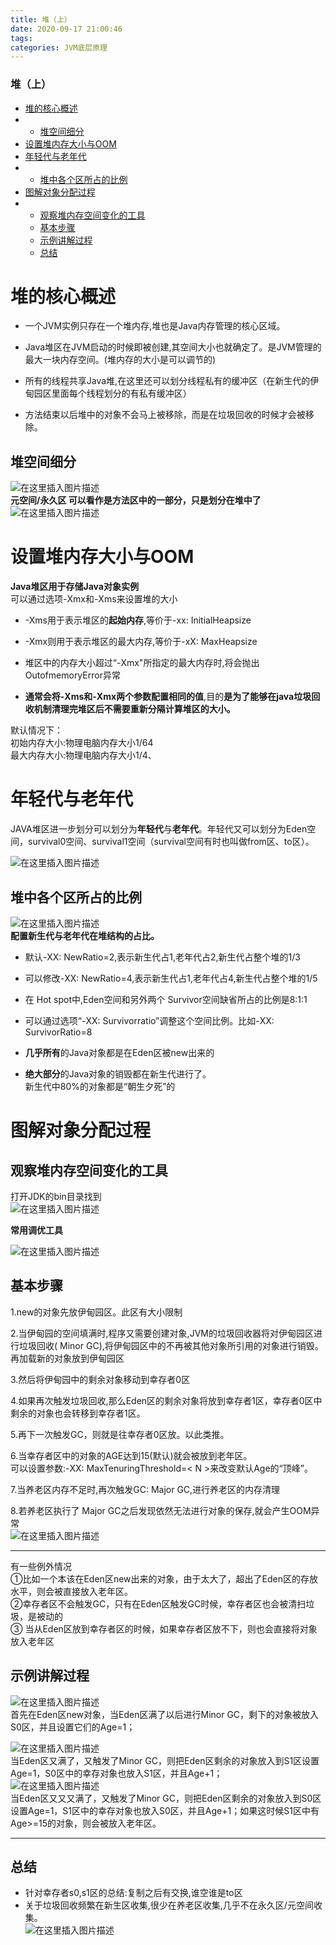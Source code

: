 ```yaml
---
title: 堆（上）
date: 2020-09-17 21:00:46
tags: 
categories: JVM底层原理
---
```


<!--more-->

### 堆（上）

- [堆的核心概述](#_2)
- - [堆空间细分](#_11)
- [设置堆内存大小与OOM](#OOM_17)
- [年轻代与老年代](#_33)
- - [堆中各个区所占的比例](#_39)
- [图解对象分配过程](#_52)
- - [观察堆内存空间变化的工具](#_54)
  - [基本步骤](#_62)
  - [示例讲解过程](#_92)
  - [总结](#_104)

# 堆的核心概述

- 一个JVM实例只存在一个堆内存,堆也是Java内存管理的核心区域。

- Java堆区在JVM启动的时候即被创建,其空间大小也就确定了。是JVM管理的最大一块内存空间。\(堆内存的大小是可以调节的\)

- 所有的线程共享Java堆,在这里还可以划分线程私有的缓冲区（在新生代的伊甸园区里面每个线程划分的有私有缓冲区）

- 方法结束以后堆中的对象不会马上被移除，而是在垃圾回收的时候才会被移除。

## 堆空间细分

![在这里插入图片描述](https://img-blog.csdnimg.cn/202009172019008.png?x-oss-process=image/watermark,type_ZmFuZ3poZW5naGVpdGk,shadow_10,text_aHR0cHM6Ly9ibG9nLmNzZG4ubmV0L3FxXzIxMDQwNTU5,size_16,color_FFFFFF,t_70#pic_center)  
**元空间/永久区 可以看作是方法区中的一部分，只是划分在堆中了**  
![在这里插入图片描述](https://img-blog.csdnimg.cn/20200917202100963.png?x-oss-process=image/watermark,type_ZmFuZ3poZW5naGVpdGk,shadow_10,text_aHR0cHM6Ly9ibG9nLmNzZG4ubmV0L3FxXzIxMDQwNTU5,size_16,color_FFFFFF,t_70#pic_center)

# 设置堆内存大小与OOM

**Java堆区用于存储Java对象实例**  
可以通过选项-Xmx和-Xms来设置堆的大小

- \-Xms用于表示堆区的**起始内存**,等价于-xx: InitialHeapsize

- \-Xmx则用于表示堆区的最大内存,等价于-xX: MaxHeapsize

- 堆区中的内存大小超过“-Xmx"所指定的最大内存时,将会抛出  
  OutofmemoryError异常

- **通常会将-Xms和-Xmx两个参数配置相同的值**,目的**是为了能够在java垃圾回收机制清理完堆区后不需要重新分隔计算堆区的大小。**

默认情况下：  
初始内存大小:物理电脑内存大小1/64  
最大内存大小:物理电脑内存大小1/4、

# 年轻代与老年代

JAVA堆区进一步划分可以划分为**年轻代**与**老年代**。年轻代又可以划分为Eden空间，survival0空间、survival1空间（survival空间有时也叫做from区、to区）。

![在这里插入图片描述](https://img-blog.csdnimg.cn/2020091720312857.png?x-oss-process=image/watermark,type_ZmFuZ3poZW5naGVpdGk,shadow_10,text_aHR0cHM6Ly9ibG9nLmNzZG4ubmV0L3FxXzIxMDQwNTU5,size_16,color_FFFFFF,t_70#pic_center)

## 堆中各个区所占的比例

![在这里插入图片描述](https://img-blog.csdnimg.cn/20200917203252125.png#pic_center)  
**配置新生代与老年代在堆结构的占比。**

- 默认-XX: NewRatio=2,表示新生代占1,老年代占2,新生代占整个堆的1/3

- 可以修改-XX: NewRatio=4,表示新生代占1,老年代占4,新生代占整个堆的1/5

- 在 Hot spot中,Eden空间和另外两个 Survivor空间缺省所占的比例是8:1:1

- 可以通过选项“-XX: Survivorratio”调整这个空间比例。比如-XX: SurvivorRatio=8

- **几乎所有**的Java对象都是在Eden区被new出来的

- **绝大部分**的Java对象的销毁都在新生代进行了。  
  新生代中80\%的对象都是“朝生夕死”的

# 图解对象分配过程

## 观察堆内存空间变化的工具

打开JDK的bin目录找到  
![在这里插入图片描述](https://img-blog.csdnimg.cn/20200917204636421.png?x-oss-process=image/watermark,type_ZmFuZ3poZW5naGVpdGk,shadow_10,text_aHR0cHM6Ly9ibG9nLmNzZG4ubmV0L3FxXzIxMDQwNTU5,size_16,color_FFFFFF,t_70#pic_center)

**常用调优工具**

![在这里插入图片描述](https://img-blog.csdnimg.cn/20200917205356149.png?x-oss-process=image/watermark,type_ZmFuZ3poZW5naGVpdGk,shadow_10,text_aHR0cHM6Ly9ibG9nLmNzZG4ubmV0L3FxXzIxMDQwNTU5,size_16,color_FFFFFF,t_70#pic_center)

## 基本步骤

1.new的对象先放伊甸园区。此区有大小限制

2.当伊甸园的空间填满时,程序又需要创建对象,JVM的垃圾回收器将对伊甸园区进行垃圾回收\( Minor GC\),将伊甸园区中的不再被其他对象所引用的对象进行销毁。再加载新的对象放到伊甸园区

3.然后将伊甸园中的剩余对象移动到幸存者0区

4.如果再次触发垃圾回收,那么Eden区的剩余对象将放到幸存者1区，幸存者0区中剩余的对象也会转移到幸存者1区。

5.再下一次触发GC，则就是往幸存者0区放。以此类推。

6.当幸存者区中的对象的AGE达到15\(默认\)就会被放到老年区。  
可以设置参数:-XX: MaxTenuringThreshold=\< N >来改变默认Age的“顶峰”。

7.当养老区内存不足时,再次触发GC: Major GC,进行养老区的内存清理

8.若养老区执行了 Major GC之后发现依然无法进行对象的保存,就会产生OOM异常  
![在这里插入图片描述](https://img-blog.csdnimg.cn/20200917204702389.png#pic_center)

---

有一些例外情况  
①比如一个本该在Eden区new出来的对象，由于太大了，超出了Eden区的存放水平，则会被直接放入老年区。  
②幸存者区不会触发GC，只有在Eden区触发GC时候，幸存者区也会被清扫垃圾，是被动的  
③ 当从Eden区放到幸存者区的时候，如果幸存者区放不下，则也会直接将对象放入老年区

## 示例讲解过程

![在这里插入图片描述](https://img-blog.csdnimg.cn/2020091720472443.png?x-oss-process=image/watermark,type_ZmFuZ3poZW5naGVpdGk,shadow_10,text_aHR0cHM6Ly9ibG9nLmNzZG4ubmV0L3FxXzIxMDQwNTU5,size_16,color_FFFFFF,t_70#pic_center)  
首先在Eden区new对象，当Eden区满了以后进行Minor GC，剩下的对象被放入S0区，并且设置它们的Age=1；

![在这里插入图片描述](https://img-blog.csdnimg.cn/20200917204833793.png?x-oss-process=image/watermark,type_ZmFuZ3poZW5naGVpdGk,shadow_10,text_aHR0cHM6Ly9ibG9nLmNzZG4ubmV0L3FxXzIxMDQwNTU5,size_16,color_FFFFFF,t_70#pic_center)  
当Eden区又满了，又触发了Minor GC，则把Eden区剩余的对象放入到S1区设置Age=1，S0区中的幸存对象也放入S1区，并且Age+1；  
![在这里插入图片描述](https://img-blog.csdnimg.cn/20200917205013324.png?x-oss-process=image/watermark,type_ZmFuZ3poZW5naGVpdGk,shadow_10,text_aHR0cHM6Ly9ibG9nLmNzZG4ubmV0L3FxXzIxMDQwNTU5,size_16,color_FFFFFF,t_70#pic_center)  
当Eden区又又又满了，又触发了Minor GC，则把Eden区剩余的对象放入到S0区设置Age=1，S1区中的幸存对象也放入S0区，并且Age+1；如果这时候S1区中有Age>=15的对象，则会被放入老年区。

---

## 总结

- 针对幸存者s0,s1区的总结:复制之后有交换,谁空谁是to区
- 关于垃圾回收频繁在新生区收集,很少在养老区收集,几乎不在永久区/元空间收集。  
  ![在这里插入图片描述](https://img-blog.csdnimg.cn/20200917205212506.png?x-oss-process=image/watermark,type_ZmFuZ3poZW5naGVpdGk,shadow_10,text_aHR0cHM6Ly9ibG9nLmNzZG4ubmV0L3FxXzIxMDQwNTU5,size_16,color_FFFFFF,t_70#pic_center)